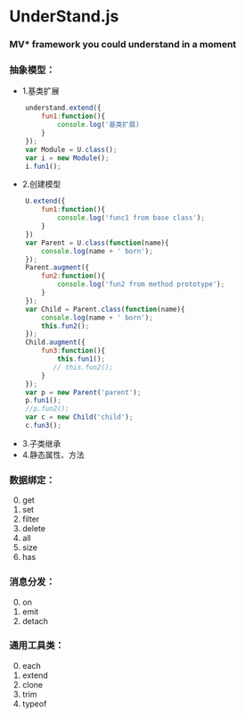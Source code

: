 # UnderStand.js
### MV* framework you could understand in a moment

### 抽象模型：
- 1.基类扩展

```javascript
    understand.extend({
        fun1:function(){
            console.log('基类扩展)
        }
    });
    var Module = U.class();
    var i = new Module();
    i.fun1();
```

- 2.创建模型

```javascript
    U.extend({
        fun1:function(){
            console.log('func1 from base class');
        }
    })
    var Parent = U.class(function(name){
        console.log(name + ' born');
    });
    Parent.augment({
        fun2:function(){
            console.log('fun2 from method prototype');
        }
    });
    var Child = Parent.class(function(name){
        console.log(name + ' born');
        this.fun2();
    });
    Child.augment({
        fun3:function(){
            this.fun1();
           // this.fun2();
        }
    });
    var p = new Parent('parent');
    p.fun1();
    //p.fun2();
    var c = new Child('child');
    c.fun3();
```

- 3.子类继承
- 4.静态属性、方法

### 数据绑定：
0. get
0. set
0. filter
0. delete
0. all
0. size
0. has
### 消息分发：
0. on
0. emit
0. detach
### 通用工具类：
0. each
0. extend
0. clone
0. trim
0. typeof

